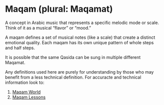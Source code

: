 # Maqam (plural: Maqamat)

A concept in Arabic music that represents a specific melodic mode or scale. Think of it as a musical “flavor” or “mood.”

A maqam defines a set of musical notes (like a scale) that create a distinct emotional quality. Each maqam has its own unique pattern of whole steps and half steps.

It is possible that the same Qasida can be sung in multiple different Maqamat.

Any definitions used here are purely for understanding by those who may benefit from a less technical definition. For accuracte and technical information look to:
1. [Maqam World](https://maqamworld.com/en/index.php)
2. [Maqam Lessons](http://maqamlessons.com/)
